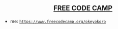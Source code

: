 <h2 align="center">

<a href="https://learn.freecodecamp.org/">FREE CODE CAMP<a>

</h2>

- me: [`https://www.freecodecamp.org/okeyokoro`](https://www.freecodecamp.org/okeyokoro)
